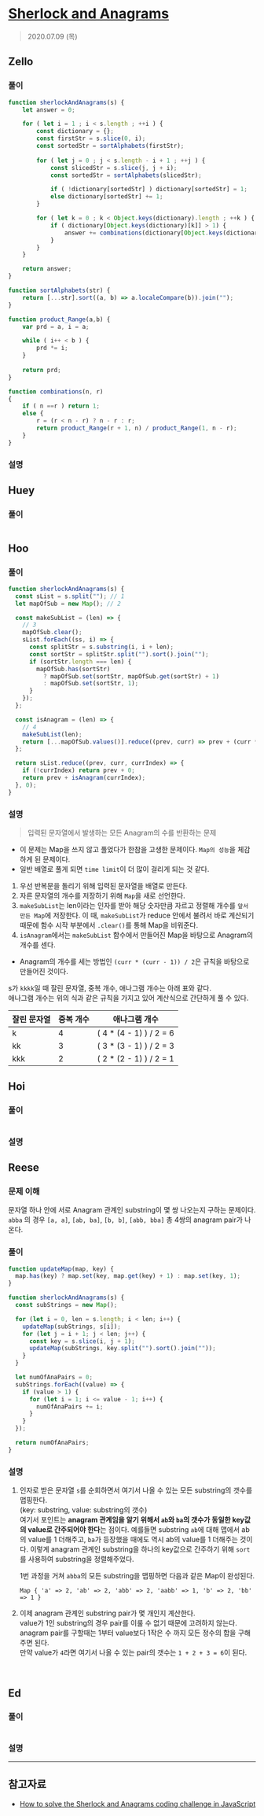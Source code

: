 # [Sherlock and Anagrams](https://www.hackerrank.com/challenges/sherlock-and-anagrams/problem?h_l=interview&playlist_slugs%5B%5D=interview-preparation-kit&playlist_slugs%5B%5D=dictionaries-hashmaps)

> 2020.07.09 (목)

## Zello

### 풀이

```js
function sherlockAndAnagrams(s) {
    let answer = 0;

    for ( let i = 1 ; i < s.length ; ++i ) {
        const dictionary = {};
        const firstStr = s.slice(0, i);
        const sortedStr = sortAlphabets(firstStr);
        
        for ( let j = 0 ; j < s.length - i + 1 ; ++j ) {
            const slicedStr = s.slice(j, j + i);
            const sortedStr = sortAlphabets(slicedStr);

            if ( !dictionary[sortedStr] ) dictionary[sortedStr] = 1;
            else dictionary[sortedStr] += 1;
        }

        for ( let k = 0 ; k < Object.keys(dictionary).length ; ++k ) {
            if ( dictionary[Object.keys(dictionary)[k]] > 1) {
                answer += combinations(dictionary[Object.keys(dictionary)[k]], 2);
            }
        }
    }

    return answer;
}

function sortAlphabets(str) {
    return [...str].sort((a, b) => a.localeCompare(b)).join("");
}

function product_Range(a,b) {
    var prd = a, i = a;

    while ( i++ < b ) {
        prd *= i;
    }
    
    return prd;
}

function combinations(n, r) 
{
    if ( n ==r ) return 1;
    else {
        r = (r < n - r) ? n - r : r;
        return product_Range(r + 1, n) / product_Range(1, n - r);
    }
}
```

### 설명

## Huey

### 풀이

```js
```

## Hoo

### 풀이

```js
function sherlockAndAnagrams(s) {
  const sList = s.split(""); // 1
  let mapOfSub = new Map(); // 2

  const makeSubList = (len) => {
    // 3
    mapOfSub.clear();
    sList.forEach((ss, i) => {
      const splitStr = s.substring(i, i + len);
      const sortStr = splitStr.split("").sort().join("");
      if (sortStr.length === len) {
        mapOfSub.has(sortStr)
          ? mapOfSub.set(sortStr, mapOfSub.get(sortStr) + 1)
          : mapOfSub.set(sortStr, 1);
      }
    });
  };

  const isAnagram = (len) => {
    // 4
    makeSubList(len);
    return [...mapOfSub.values()].reduce((prev, curr) => prev + (curr * (curr - 1)) / 2, 0);
  };

  return sList.reduce((prev, curr, currIndex) => {
    if (!currIndex) return prev + 0;
    return prev + isAnagram(currIndex);
  }, 0);
}
```

### 설명

> 입력된 문자열에서 발생하는 모든 Anagram의 수를 반환하는 문제

- 이 문제는 Map을 쓰지 않고 풀었다가 한참을 고생한 문제이다. `Map의 성능`을 체감하게 된 문제이다.
- 일반 배열로 풀게 되면 `time limit`이 더 많이 걸리게 되는 것 같다.

1. 우선 반복문을 돌리기 위해 입력된 문자열을 배열로 만든다.
2. 자른 문자열의 개수를 저장하기 위해 `Map`을 새로 선언한다.
3. `makeSubList`는 len이라는 인자를 받아 해당 숫자만큼 자르고 정렬해 개수를 `앞서 만든 Map`에 저장한다.
   이 때, `makeSubList`가 reduce 안에서 불려서 바로 계산되기 때문에 함수 시작 부분에서 `.clear()`를 통해 Map을 비워준다.
4. `isAnagram`에서는 `makeSubList` 함수에서 만들어진 Map을 바탕으로 Anagram의 개수를 센다.

- Anagram의 개수를 세는 방법인 `(curr * (curr - 1)) / 2`은 규칙을 바탕으로 만들어진 것이다.

s가 `kkkk`일 때 잘린 문자열, 중복 개수, 애나그램 개수는 아래 표와 같다.  
애나그램 개수는 위의 식과 같은 규칙을 가지고 있어 계산식으로 간단하게 풀 수 있다.

| 잘린 문자열 | 중복 개수 |      애나그램 개수       |
| ----------- | --------- | :----------------------: |
| k           | 4         | ( 4 \* (4 - 1) ) / 2 = 6 |
| kk          | 3         | ( 3 \* (3 - 1) ) / 2 = 3 |
| kkk         | 2         | ( 2 \* (2 - 1) ) / 2 = 1 |

## Hoi

### 풀이

```js
```

### 설명

## Reese

### 문제 이해

문자열 하나 안에 서로 Anagram 관계인 substring이 몇 쌍 나오는지 구하는 문제이다.  
`abba` 의 경우 `[a, a]`, `[ab, ba]`, `[b, b]`, `[abb, bba]` 총 4쌍의 anagram pair가 나온다.

### 풀이

```js
function updateMap(map, key) {
  map.has(key) ? map.set(key, map.get(key) + 1) : map.set(key, 1);
}

function sherlockAndAnagrams(s) {
  const subStrings = new Map();

  for (let i = 0, len = s.length; i < len; i++) {
    updateMap(subStrings, s[i]);
    for (let j = i + 1; j < len; j++) {
      const key = s.slice(i, j + 1);
      updateMap(subStrings, key.split("").sort().join(""));
    }
  }

  let numOfAnaPairs = 0;
  subStrings.forEach((value) => {
    if (value > 1) {
      for (let i = 1; i <= value - 1; i++) {
        numOfAnaPairs += i;
      }
    }
  });

  return numOfAnaPairs;
}
```

### 설명

1. 인자로 받은 문자열 `s`를 순회하면서 여기서 나올 수 있는 모든 substring의 갯수를 맵핑한다.  
   (key: substring, value: substring의 갯수)  
   여기서 포인트는 **anagram 관계임을 알기 위해서 `ab`와 `ba`의 갯수가 동일한 key값의 value로 간주되어야 한다**는 점이다. 예를들면 substring `ab`에 대해 맵에서 ab의 value를 1 더해주고, `ba`가 등장했을 때에도 역시 ab의 value를 1 더해주는 것이다. 이렇게 anagram 관계인 substring을 하나의 key값으로 간주하기 위해 `sort`를 사용하여 substring을 정렬해주었다.

   1번 과정을 거쳐 `abba`의 모든 substring을 맵핑하면 다음과 같은 Map이 완성된다.

   `Map { 'a' => 2, 'ab' => 2, 'abb' => 2, 'aabb' => 1, 'b' => 2, 'bb' => 1 }`

2. 이제 anagram 관계인 substring pair가 몇 개인지 계산한다.  
   value가 1인 substring의 경우 pair를 이룰 수 없기 때문에 고려하지 않는다.  
   anagram pair를 구할때는 1부터 value보다 1작은 수 까지 모든 정수의 합을 구해주면 된다.  
   만약 value가 `4`라면 여기서 나올 수 있는 pair의 갯수는 `1 + 2 + 3 = 6`이 된다.

<br />

## Ed

### 풀이

```js
```

### 설명

---

## 참고자료

- [How to solve the Sherlock and Anagrams coding challenge in JavaScript](https://www.freecodecamp.org/news/how-to-solve-the-sherlock-and-anagrams-coding-challenge-in-javascript-a80baa908637/)
